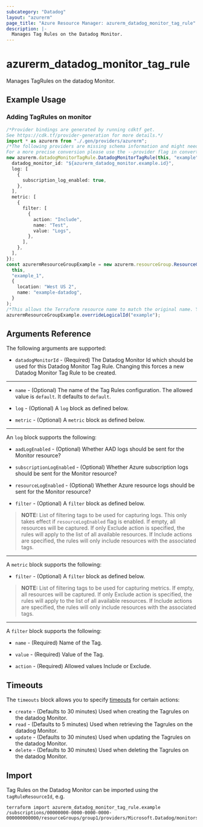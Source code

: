 ```yaml
---
subcategory: "Datadog"
layout: "azurerm"
page_title: "Azure Resource Manager: azurerm_datadog_monitor_tag_rule"
description: |-
  Manages Tag Rules on the Datadog Monitor.
---
```


# azurerm\_datadog\_monitor\_tag\_rule

Manages TagRules on the datadog Monitor.

## Example Usage

### Adding TagRules on monitor

```typescript
/*Provider bindings are generated by running cdktf get.
See https://cdk.tf/provider-generation for more details.*/
import * as azurerm from "./.gen/providers/azurerm";
/*The following providers are missing schema information and might need manual adjustments to synthesize correctly: azurerm.
For a more precise conversion please use the --provider flag in convert.*/
new azurerm.datadogMonitorTagRule.DatadogMonitorTagRule(this, "example", {
  datadog_monitor_id: "${azurerm_datadog_monitor.example.id}",
  log: [
    {
      subscription_log_enabled: true,
    },
  ],
  metric: [
    {
      filter: [
        {
          action: "Include",
          name: "Test",
          value: "Logs",
        },
      ],
    },
  ],
});
const azurermResourceGroupExample = new azurerm.resourceGroup.ResourceGroup(
  this,
  "example_1",
  {
    location: "West US 2",
    name: "example-datadog",
  }
);
/*This allows the Terraform resource name to match the original name. You can remove the call if you don't need them to match.*/
azurermResourceGroupExample.overrideLogicalId("example");

```

## Arguments Reference

The following arguments are supported:

* `datadogMonitorId` - (Required) The Datadog Monitor Id which should be used for this Datadog Monitor Tag Rule. Changing this forces a new Datadog Monitor Tag Rule to be created.

***

*   `name` - (Optional) The name of the Tag Rules configuration. The allowed value is `default`. It defaults to `default`.

*   `log` - (Optional) A `log` block as defined below.

*   `metric` - (Optional) A `metric` block as defined below.

***

An `log` block supports the following:

*   `aadLogEnabled` - (Optional) Whether AAD logs should be sent for the Monitor resource?

*   `subscriptionLogEnabled` - (Optional) Whether Azure subscription logs should be sent for the Monitor resource?

*   `resourceLogEnabled` - (Optional) Whether Azure resource logs should be sent for the Monitor resource?

*   `filter` - (Optional) A `filter` block as defined below.

> **NOTE:** List of filtering tags to be used for capturing logs. This only takes effect if `resourceLogEnabled` flag is enabled. If empty, all resources will be captured. If only Exclude action is specified, the rules will apply to the list of all available resources. If Include actions are specified, the rules will only include resources with the associated tags.

***

A `metric` block supports the following:

* `filter` - (Optional) A `filter` block as defined below.

> **NOTE:** List of filtering tags to be used for capturing metrics. If empty, all resources will be captured. If only Exclude action is specified, the rules will apply to the list of all available resources. If Include actions are specified, the rules will only include resources with the associated tags.

***

A `filter` block supports the following:

*   `name` - (Required) Name of the Tag.

*   `value` - (Required) Value of the Tag.

*   `action` - (Required) Allowed values Include or Exclude.

## Timeouts

The `timeouts` block allows you to specify [timeouts](https://www.terraform.io/docs/configuration/resources.html#timeouts) for certain actions:

* `create` - (Defaults to 30 minutes) Used when creating the Tagrules on the datadog Monitor.
* `read` - (Defaults to 5 minutes) Used when retrieving the Tagrules on the datadog Monitor.
* `update` - (Defaults to 30 minutes) Used when updating the Tagrules on the datadog Monitor.
* `delete` - (Defaults to 30 minutes) Used when deleting the Tagrules on the datadog Monitor.

## Import

Tag Rules on the Datadog Monitor can be imported using the `tagRuleResourceId`, e.g.

```shell
terraform import azurerm_datadog_monitor_tag_rule.example /subscriptions/00000000-0000-0000-0000-000000000000/resourceGroups/group1/providers/Microsoft.Datadog/monitors/monitor1/tagRules/default
```
